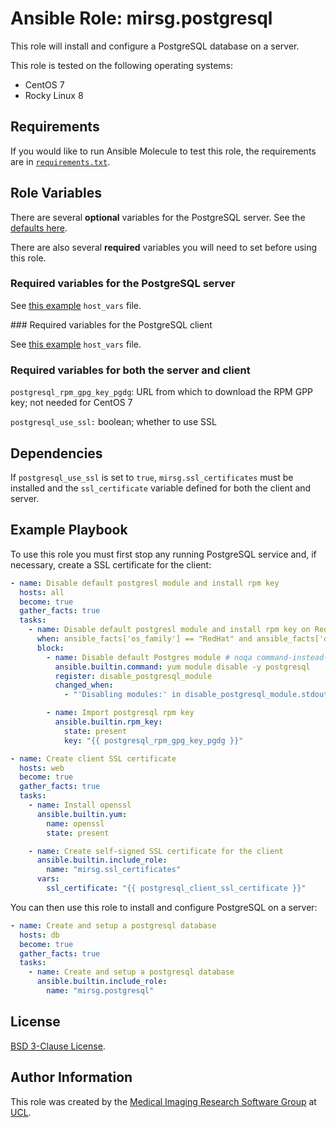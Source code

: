 # Ansible Role: mirsg.postgresql

This role will install and configure a PostgreSQL database on a server.

This role is tested on the following operating systems:

- CentOS 7
- Rocky Linux 8

## Requirements

If you would like to run Ansible Molecule to test this role, the requirements are in [`requirements.txt`](https://github.com/UCL-MIRSG/ansible-role-postgresql/blob/main/requirements.txt).

## Role Variables

There are several **optional** variables for the PostgreSQL server. See the [defaults here](defaults/main.yml).

There are also several **required** variables you will need to set before using this role.

### Required variables for the PostgreSQL server

See [this example](molecule/resources/inventory/host_vars/db/vars) `host_vars` file.

### Required variables for the PostgreSQL client

See [this example](molecule/resources/inventory/host_vars/web/vars) `host_vars` file.

### Required variables for both the server and client

`postgresql_rpm_gpg_key_pgdg`: URL from which to download the RPM GPP key; not needed for CentOS 7

`postgresql_use_ssl:` boolean; whether to use SSL

## Dependencies

If `postgresql_use_ssl` is set to `true`, `mirsg.ssl_certificates` must be installed and the `ssl_certificate`
variable defined for both the client and server.

## Example Playbook

To use this role you must first stop any running PostgreSQL service and, if necessary, create a SSL certificate
for the client:

```yaml
- name: Disable default postgresl module and install rpm key
  hosts: all
  become: true
  gather_facts: true
  tasks:
    - name: Disable default postgresl module and install rpm key on RedHat 8+
      when: ansible_facts['os_family'] == "RedHat" and ansible_facts['distribution_major_version'] is version('7', '>')
      block:
        - name: Disable default Postgres module # noqa command-instead-of-module
          ansible.builtin.command: yum module disable -y postgresql
          register: disable_postgresql_module
          changed_when:
            - "'Disabling modules:' in disable_postgresql_module.stdout"

        - name: Import postgresql rpm key
          ansible.builtin.rpm_key:
            state: present
            key: "{{ postgresql_rpm_gpg_key_pgdg }}"

- name: Create client SSL certificate
  hosts: web
  become: true
  gather_facts: true
  tasks:
    - name: Install openssl
      ansible.builtin.yum:
        name: openssl
        state: present

    - name: Create self-signed SSL certificate for the client
      ansible.builtin.include_role:
        name: "mirsg.ssl_certificates"
      vars:
        ssl_certificate: "{{ postgresql_client_ssl_certificate }}"
```

You can then use this role to install and configure PostgreSQL on a server:

```yaml
- name: Create and setup a postgresql database
  hosts: db
  become: true
  gather_facts: true
  tasks:
    - name: Create and setup a postgresql database
      ansible.builtin.include_role:
        name: "mirsg.postgresql"
```

## License

[BSD 3-Clause License](https://github.com/UCL-MIRSG/ansible-role-postgresql/blob/main/LICENSE).

## Author Information

This role was created by the [Medical Imaging Research Software Group](https://www.ucl.ac.uk/advanced-research-computing/expertise/research-software-development/medical-imaging-research-software-group) at [UCL](https://www.ucl.ac.uk/).
